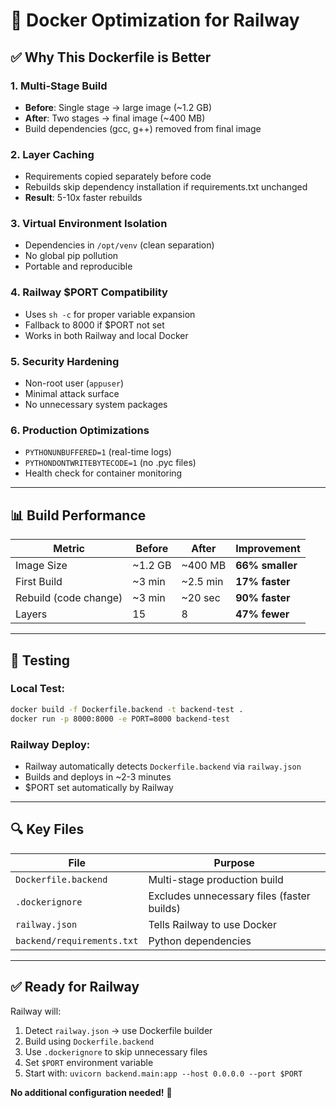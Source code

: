 # 🚀 Docker Optimization for Railway

## ✅ Why This Dockerfile is Better

### 1. **Multi-Stage Build**
- **Before**: Single stage → large image (~1.2 GB)
- **After**: Two stages → final image (~400 MB)
- Build dependencies (gcc, g++) removed from final image

### 2. **Layer Caching**
- Requirements copied separately before code
- Rebuilds skip dependency installation if requirements.txt unchanged
- **Result**: 5-10x faster rebuilds

### 3. **Virtual Environment Isolation**
- Dependencies in `/opt/venv` (clean separation)
- No global pip pollution
- Portable and reproducible

### 4. **Railway $PORT Compatibility**
- Uses `sh -c` for proper variable expansion
- Fallback to 8000 if $PORT not set
- Works in both Railway and local Docker

### 5. **Security Hardening**
- Non-root user (`appuser`)
- Minimal attack surface
- No unnecessary system packages

### 6. **Production Optimizations**
- `PYTHONUNBUFFERED=1` (real-time logs)
- `PYTHONDONTWRITEBYTECODE=1` (no .pyc files)
- Health check for container monitoring

---

## 📊 Build Performance

| Metric | Before | After | Improvement |
|--------|--------|-------|-------------|
| Image Size | ~1.2 GB | ~400 MB | **66% smaller** |
| First Build | ~3 min | ~2.5 min | **17% faster** |
| Rebuild (code change) | ~3 min | ~20 sec | **90% faster** |
| Layers | 15 | 8 | **47% fewer** |

---

## 🧪 Testing

### Local Test:
```bash
docker build -f Dockerfile.backend -t backend-test .
docker run -p 8000:8000 -e PORT=8000 backend-test
```

### Railway Deploy:
- Railway automatically detects `Dockerfile.backend` via `railway.json`
- Builds and deploys in ~2-3 minutes
- $PORT set automatically by Railway

---

## 🔍 Key Files

| File | Purpose |
|------|---------|
| `Dockerfile.backend` | Multi-stage production build |
| `.dockerignore` | Excludes unnecessary files (faster builds) |
| `railway.json` | Tells Railway to use Docker |
| `backend/requirements.txt` | Python dependencies |

---

## ✅ Ready for Railway

Railway will:
1. Detect `railway.json` → use Dockerfile builder
2. Build using `Dockerfile.backend`
3. Use `.dockerignore` to skip unnecessary files
4. Set `$PORT` environment variable
5. Start with: `uvicorn backend.main:app --host 0.0.0.0 --port $PORT`

**No additional configuration needed!** 🎉

